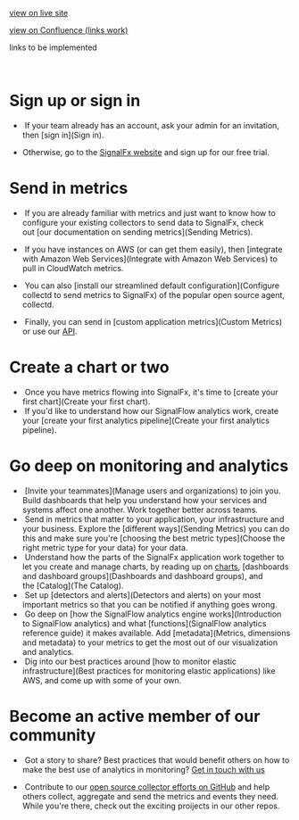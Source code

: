 
[view on live site](https://support.signalfx.com/hc/en-us/articles/203833079-SignalFx-a-step-by-step-guide)

[view on Confluence (links work)](https://signalfuse.atlassian.net/wiki/display/docstestbed/SignalFx+Quick+Start)

links to be implemented

 

#  Sign up or sign in

*  If your team already has an account, ask your admin for an invitation, then [sign in](Sign in).

* Otherwise, go to the [SignalFx website](http://www.signalfx.com/) and sign up for our free trial.

#  Send in metrics

*  If you are already familiar with metrics and just want to know how to configure your existing collectors to send data to SignalFx, check out [our documentation on sending metrics](Sending Metrics).

*  If you have instances on AWS (or can get them easily), then [integrate with Amazon Web Services](Integrate with Amazon Web Services) to pull in CloudWatch metrics.

*  You can also [install our streamlined default configuration](Configure collectd to send metrics to SignalFx) of the popular open source agent, collectd.

*  Finally, you can send in [custom application metrics](Custom Metrics) or use our [API](https://developers.signalfx.com).

# Create a chart or two
*  Once you have metrics flowing into SignalFx, it's time to [create your first chart](Create your first chart).
*  If you'd like to understand how our SignalFlow analytics work, create your [create your first analytics pipeline](Create your first analytics pipeline).
# Go deep on monitoring and analytics
*  [Invite your teammates](Manage users and organizations) to join you. Build dashboards that help you understand how your services and systems affect one another. Work together better across teams.
*  Send in metrics that matter to your application, your infrastructure and your business. Explore the [different ways](Sending Metrics) you can do this and make sure you're [choosing the best metric types](Choose the right metric type for your data) for your data.
*  Understand how the parts of the SignalFx application work together to let you create and manage charts, by reading up on [charts](Charts), [dashboards and dashboard groups](Dashboards and dashboard groups), and the [Catalog](The Catalog).
*  Set up [detectors and alerts](Detectors and alerts) on your most important metrics so that you can be notified if anything goes wrong.
*  Go deep on [how the SignalFlow analytics engine works](Introduction to SignalFlow analytics) and what [functions](SignalFlow analytics reference guide) it makes available. Add [metadata](Metrics, dimensions and metadata) to your metrics to get the most out of our visualization and analytics.
*  Dig into our best practices around [how to monitor elastic infrastructure](Best practices for monitoring elastic applications) like AWS, and come up with some of your own.
#  Become an active member of our community

*  Got a story to share? Best practices that would benefit others on how to make the best use of analytics in monitoring? [Get in touch with us](mailto:connect@signalfx.com)

*  Contribute to our [open source collector efforts on GitHub](https://github.com/signalfx) and help others collect, aggregate and send the metrics and events they need. While you're there, check out the exciting proijects in our other repos.


 
